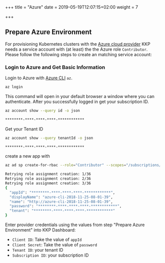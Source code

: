 +++
title = "Azure"
date = 2019-05-19T12:07:15+02:00
weight = 7

+++

## Prepare Azure Environment

For provisioning Kubernetes clusters with the [Azure cloud provider](https://github.com/kubermatic/machine-controller/tree/master/pkg/cloudprovider/provider/azure) KKP needs a service account with (at least) the the Azure role `Contributor`. Please follow the following steps to create an matching service account:

### Login to Azure and Get Basic Information

Login to Azure with [Azure CLI](https://docs.microsoft.com/en-us/cli/azure/?view=azure-cli-latest) `az`.

```bash
az login
```

This command will open in your default browser a window where you can authenticate. After you successfully logged in get your subscription ID.

```bash
az account show --query id -o json

********-****-****-****-************
```

Get your Tenant ID

```bash
az account show --query tenantId -o json

********-****-****-****-************
```

create a new app with

```bash
az ad sp create-for-rbac --role="Contributor" --scopes="/subscriptions/********-****-****-****-************"

Retrying role assignment creation: 1/36
Retrying role assignment creation: 2/36
Retrying role assignment creation: 3/36
{
  "appId": "********-****-****-****-************",
  "displayName": "azure-cli-2018-11-25-08-01-39",
  "name": "http://azure-cli-2018-11-25-08-01-39",
  "password": "********-****-****-****-************",
  "tenant": "********-****-****-****-************"
}
```

Enter provider credentials using the values from step "Prepare Azure Environment" into KKP Dashboard:

  - `Client ID`: Take the value of `appId`
  - `Client Secret`: Take the value of `password`
  - `Tenant ID`: your tenant ID
  - `Subscription ID`: your subscription ID
